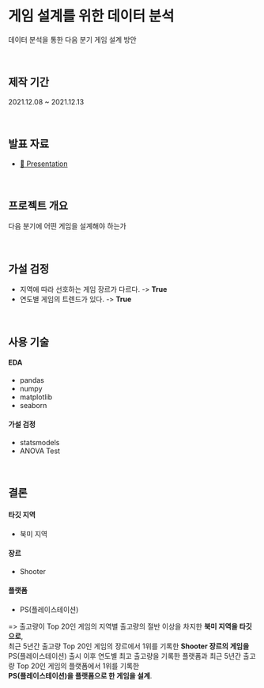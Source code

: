 # 게임 설계를 위한 데이터 분석
데이터 분석을 통한 다음 분기 게임 설계 방안

<br>

## 제작 기간
2021.12.08 ~ 2021.12.13 

<br>

## 발표 자료
- [📘 Presentation](https://drive.google.com/file/d/1RxNMgKx9kUr-HchrBFE8JBSFIxFXwtul/view?usp=sharing)

<br>

## 프로젝트 개요
다음 분기에 어떤 게임을 설계해야 하는가

<br>

## 가설 검정
- 지역에 따라 선호하는 게임 장르가 다르다. -> **True**
- 연도별 게임의 트렌드가 있다. -> **True**

<br>

## 사용 기술

#### EDA
- pandas
- numpy
- matplotlib
- seaborn

#### 가설 검정
- statsmodels
- ANOVA Test

<br>

## 결론

#### 타깃 지역
- 북미 지역

#### 장르
- Shooter

#### 플랫폼
- PS(플레이스테이션)

=> 출고량이 Top 20인 게임의 지역별 출고량의 절반 이상을 차지한 **북미 지역을 타깃으로**, <br>
최근 5년간 출고량 Top 20인 게임의 장르에서 1위를 기록한 **Shooter 장르의 게임을** <br>
PS(플레이스테이션) 출시 이후 연도별 최고 출고량을 기록한 플랫폼과 최근 5년간 출고량 Top 20인 게임의 플랫폼에서 1위를 기록한 <br>
**PS(플레이스테이션)을 플랫폼으로 한 게임을 설계**.
